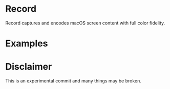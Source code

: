 # Record
Record captures and encodes macOS screen content with full color fidelity.
# Examples

# Disclaimer
This is an experimental commit and many things may be broken.
